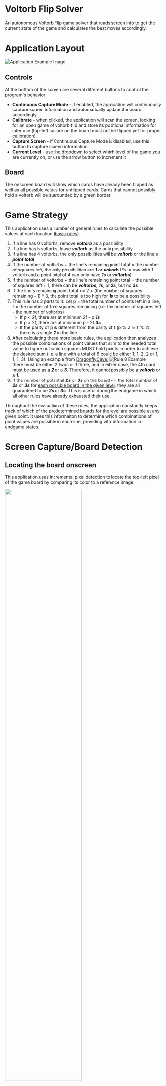 # Voltorb Flip Solver

An autonomous Voltorb Flip game solver that reads screen info to get the current state of the game and calculates the best moves accordingly.

# Application Layout

![Application Example Image](/example.jpg "Example")

## Controls

At the bottom of the screen are several different buttons to control the program's behavior
- **Continuous Capture Mode** - if enabled, the application will continuously capture screen information and automatically update the board accordingly
- **Calibrate** - when clicked, the application will scan the screen, looking for an open game of voltorb flip and store its positional information for later use (top-left square on the board must not be flipped yet for proper calibration)
- **Capture Screen** - if Continuous Capture Mode is disabled, use this button to capture screen information
- **Current Level** - use the dropdown to select which level of the game you are currently on, or use the arrow button to increment it

## Board

The onscreen board will show which cards have already been flipped as well as all possible values for unflipped cards. Cards that cannot possibly hold a voltorb will be surrounded by a green border.

# Game Strategy

This application uses a number of general rules to calculate the possible values at each location ([basic rules](https://www.dragonflycave.com/johto/voltorb-flip))
1. If a line has 0 voltorbs, remove ***voltorb*** as a possibility
2. If a line has 5 voltorbs, leave ***voltorb*** as the only possibility
3. If a line has 4 voltorbs, the only possibilities will be ***voltorb*** or the line's ***point total***
4. If the number of voltorbs + the line's remaining point total = the number of squares left, the only possibilities are ***1*** or ***voltorb*** (Ex: a row with 1 voltorb and a point total of 4 can only have ***1s*** or ***voltorbs***)
5. If the number of voltorbs + the line's remaining point total = the number of squares left + 1, there can be ***voltorbs***, ***1s***, or ***2s***, but no ***3s***
6. If the line's remaining point total >= 2 + (the number of squares remaining - 1) * 3, the point total is too high for ***1s*** to be a possibility
7. This rule has 3 parts to it. Let p = the total number of points left in a line, f = the number of free squares remaining (i.e. the number of squares left - the number of voltorbs)
    - If p < 2f, there are at minimum 2f - p ***1s***
    - If p > 2f, there are at minimum p - 2f ***3s***
    - If the parity of p is different from the parity of f (p % 2 != f % 2), there is a single ***2*** in the line
8. After calculating these more basic rules, the application then analyzes the possible combinations of point values that sum to the needed total value to figure out which squares MUST hold points in order to achieve the desired sum (i.e. a line with a total of 6 could be either 1, 1, 2, 2 or 1, 1, 1, 3). Using an example from [DragonflyCave](https://www.dragonflycave.com/johto/voltorb-flip),
![Rule 8 Example](/rule8-example.gif)<br>
there must be either 2 twos or 1 three, and in either case, the 4th card must be used as a ***2*** or a ***3***. Therefore, it cannot possibly be a ***voltorb*** or a ***1***.
9. If the number of potential ***2s*** or ***3s*** on the board <= the total number of ***2s*** or ***3s*** for [each possible board in the given level](https://bulbapedia.bulbagarden.net/wiki/Voltorb_Flip#:~:text=contain%20more%20Voltorbs%3A-,Level,-%C3%972s), they are all guaranteed to be ***2s*** or ***3s***. This is useful during the endgame in which all other rules have already exhausted their use.

Throughout the evaluation of these rules, the application constantly keeps track of which of the [predetermined boards for the level](https://bulbapedia.bulbagarden.net/wiki/Voltorb_Flip#:~:text=contain%20more%20Voltorbs%3A-,Level,-%C3%972s) are possible at any given point. It uses this informaiton to determine which combinations of point values are possible in each line, providing vital information in endgame states.

# Screen Capture/Board Detection

## Locating the board onscreen

This application uses incremental pixel detection to locate the top-left pixel of the game board by comparing its color to a reference image.

<img src="./pixel-example.png" width=70%>

## Verifying that we have actually found the board

For the sake of performance, the application doesn't try to scan the entire board whenever it has found a pixel of the correct color. It instead follows several verification steps of increasing complexity.

### Surroundings Verification

First, the application looks at the pixels above, below, and to the sides to verify that they are also the correct colors. However, to compensate for varying screen resolutions, it will look several pixels to the right and below to make sure that we are not missing anything.

<img src="./surroundings-example.png" width=70%>

### Top Row Verification

The previous verification will rule out most false positives, but now we have to verify that we have found the exact top-left pixel. To do this, the application scans the entire top row of the detected card by procedurally comparing it to the top row of the reference image.
<img src="./top-row-example.png" width=100%>
Once a match is found, the application uses the length of the image on screen to calculate the relative scale of the entire board compared to the reference images. This scale will be used for all following calculations, so this step is vital for detecting the rest of the board.

### Whole Card Verification

At this point, we have the relative scale of the screen, so the application simply calculates the position and size of the top-left card, takes a screenshot using those parameters, and [compares](#image-comparison) it to the reference images below.

<img src="Voltorb Flip/Assets/top-left-unselected.png" width=49%/>
<img src="Voltorb Flip/Assets/top-left-selected.png" width=49%/>

### Board Scanning

Now that we have found the top-left corner of the game board, we can now begin scanning for flipped tiles and line information. Using the screen's relative scale, the application incrementally checks each card on the board and compares them to the flipped card reference images.

<img src="Voltorb Flip/Assets/flipped-1.png" width=32%/>
<img src="Voltorb Flip/Assets/flipped-2.png" width=32%/>
<img src="Voltorb Flip/Assets/flipped-3.png" width=32%/>

Then, the application checks the voltorb cards at the edge of the board and scans them for the numbers contained within. Since the numbers are at the exact same positions within each card, we can simply check those positions and [compare](#image-comparison) them with all number images to determine their values.

<img src="Voltorb Flip/Assets/1.png" width=30%/>
<img src="Voltorb Flip/Assets/2.png" width=30%/>
<img src="Voltorb Flip/Assets/3.png" width=30%/> etc

## Image Comparison
Since this application is designed to work for devices of varying aspect ratios, it resizes all screenshots based on the calculated relative scale. However, [System.Drawing](https://learn.microsoft.com/en-us/dotnet/api/system.drawing?view=dotnet-plat-ext-8.0) built-in resizing is rarely pixel perfect, which causes problems for pixel-by-pixel approaches. Some other factors that may cause screenshots to slightly differ from the reference images may be monitor brightness, saturation, color balance, or screen tearing. 

To reconcile these potential issues, we must implement some sort of imperfection tolerance into our image comparison algorithm. Here is the algorithm I came up with after contemplating this issue:

- First, run [ImageComparer.Compare](https://learn.microsoft.com/en-us/dotnet/api/microsoft.visualstudio.testtools.uitesting.imagecomparer.compare?view=visualstudiosdk-2017&redirectedfrom=MSDN#overloads) on the image. If this works, we're done. YIPPEE!! :D
- Otherwise, loop through every pixel in the difference image provided by [ImageComparer.Compare](https://learn.microsoft.com/en-us/dotnet/api/microsoft.visualstudio.testtools.uitesting.imagecomparer.compare?view=visualstudiosdk-2017&redirectedfrom=MSDN#overloads), checking to see if the pixel color is within tolerance.
- If the pixel color is outside tolerance, use a Breadth-First Search (BFS) based algorithm to find the size of all "islands" of non-tolerated pixels.
- If any "island" is larger than our tolerance, the image is not similar enough to the reference to be considered "equal"

This algorithm works great for most use cases as the tolerance can be edited as needed depending on how precise our image comparison needs to be. However, for distinguishing between numbers found on cards, the background color of each card is different, so we can't just input it directly into the image comparison algorithm. 

<img src="voltorb-card-example.png" width=70%>

Before comparing with reference images, we need to remove the background color from our internal screenshot. We do this by first finding the exact shade of black used for this specific number and then clear out all pixels that are a different color.